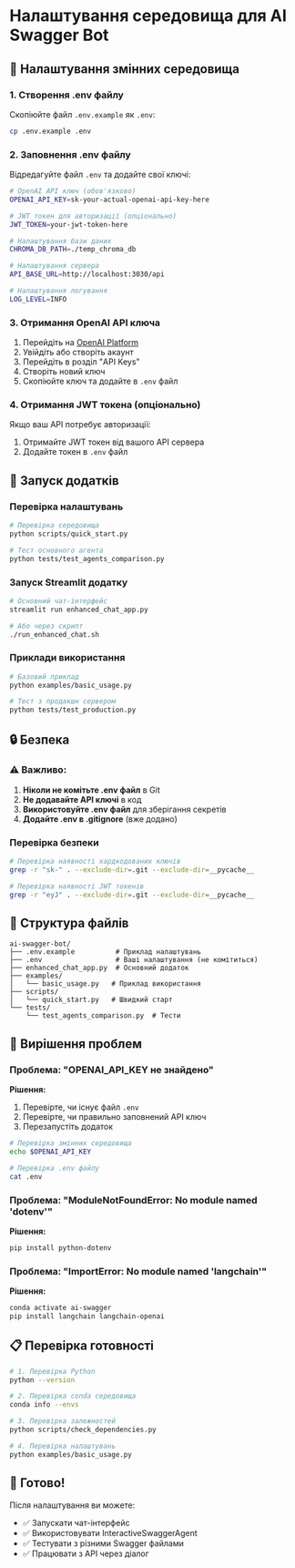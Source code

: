 # Налаштування середовища для AI Swagger Bot

## 🔧 Налаштування змінних середовища

### 1. Створення .env файлу

Скопіюйте файл `.env.example` як `.env`:

```bash
cp .env.example .env
```

### 2. Заповнення .env файлу

Відредагуйте файл `.env` та додайте свої ключі:

```bash
# OpenAI API ключ (обов'язково)
OPENAI_API_KEY=sk-your-actual-openai-api-key-here

# JWT токен для авторизації (опціонально)
JWT_TOKEN=your-jwt-token-here

# Налаштування бази даних
CHROMA_DB_PATH=./temp_chroma_db

# Налаштування сервера
API_BASE_URL=http://localhost:3030/api

# Налаштування логування
LOG_LEVEL=INFO
```

### 3. Отримання OpenAI API ключа

1. Перейдіть на [OpenAI Platform](https://platform.openai.com/)
2. Увійдіть або створіть акаунт
3. Перейдіть в розділ "API Keys"
4. Створіть новий ключ
5. Скопіюйте ключ та додайте в `.env` файл

### 4. Отримання JWT токена (опціонально)

Якщо ваш API потребує авторизації:

1. Отримайте JWT токен від вашого API сервера
2. Додайте токен в `.env` файл

## 🚀 Запуск додатків

### Перевірка налаштувань

```bash
# Перевірка середовища
python scripts/quick_start.py

# Тест основного агента
python tests/test_agents_comparison.py
```

### Запуск Streamlit додатку

```bash
# Основний чат-інтерфейс
streamlit run enhanced_chat_app.py

# Або через скрипт
./run_enhanced_chat.sh
```

### Приклади використання

```bash
# Базовий приклад
python examples/basic_usage.py

# Тест з продакшн сервером
python tests/test_production.py
```

## 🔒 Безпека

### ⚠️ Важливо:

1. **Ніколи не комітьте .env файл** в Git
2. **Не додавайте API ключі** в код
3. **Використовуйте .env файл** для зберігання секретів
4. **Додайте .env в .gitignore** (вже додано)

### Перевірка безпеки

```bash
# Перевірка наявності хардкодованих ключів
grep -r "sk-" . --exclude-dir=.git --exclude-dir=__pycache__

# Перевірка наявності JWT токенів
grep -r "eyJ" . --exclude-dir=.git --exclude-dir=__pycache__
```

## 📁 Структура файлів

```
ai-swagger-bot/
├── .env.example          # Приклад налаштувань
├── .env                  # Ваші налаштування (не комітиться)
├── enhanced_chat_app.py  # Основний додаток
├── examples/
│   └── basic_usage.py   # Приклад використання
├── scripts/
│   └── quick_start.py   # Швидкий старт
└── tests/
    └── test_agents_comparison.py  # Тести
```

## 🔧 Вирішення проблем

### Проблема: "OPENAI_API_KEY не знайдено"

**Рішення:**
1. Перевірте, чи існує файл `.env`
2. Перевірте, чи правильно заповнений API ключ
3. Перезапустіть додаток

```bash
# Перевірка змінних середовища
echo $OPENAI_API_KEY

# Перевірка .env файлу
cat .env
```

### Проблема: "ModuleNotFoundError: No module named 'dotenv'"

**Рішення:**
```bash
pip install python-dotenv
```

### Проблема: "ImportError: No module named 'langchain'"

**Рішення:**
```bash
conda activate ai-swagger
pip install langchain langchain-openai
```

## 📋 Перевірка готовності

```bash
# 1. Перевірка Python
python --version

# 2. Перевірка conda середовища
conda info --envs

# 3. Перевірка залежностей
python scripts/check_dependencies.py

# 4. Перевірка налаштувань
python examples/basic_usage.py
```

## 🎯 Готово!

Після налаштування ви можете:

- ✅ Запускати чат-інтерфейс
- ✅ Використовувати InteractiveSwaggerAgent
- ✅ Тестувати з різними Swagger файлами
- ✅ Працювати з API через діалог

